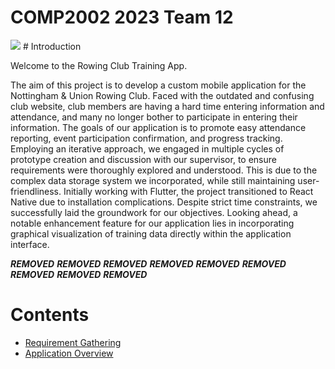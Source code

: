 COMP2002 2023 Team 12
=============================
<img src="../imgs/banner.png">
# Introduction

Welcome to the Rowing Club Training App.

The aim of this project is to develop a custom mobile application for the Nottingham & Union Rowing Club. Faced with the outdated and confusing club website, club members are having a hard time entering information and attendance, and many no longer bother to participate in entering their information. The goals of our application is to promote easy attendance reporting, event participation confirmation, and progress tracking. Employing an iterative approach, we engaged in multiple cycles of prototype creation and discussion with our supervisor, to ensure requirements were thoroughly explored and understood. This is due to the complex data storage system we incorporated, while still maintaining user-friendliness. Initially working with Flutter, the project transitioned to React Native due to installation complications. Despite strict time constraints, we successfully laid the groundwork for our objectives. Looking ahead, a notable enhancement feature for our application lies in incorporating graphical visualization of training data directly within the application interface. 

***REMOVED***
***REMOVED***
***REMOVED***
***REMOVED***
***REMOVED***
***REMOVED***
***REMOVED***
***REMOVED***
***REMOVED***

# Contents

- [Requirement Gathering](requirement_gathering/requirementgathering.md)
- [Application Overview](docs/initialdevelopment.md)